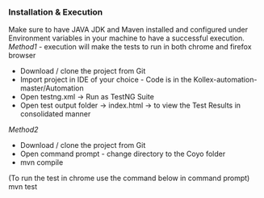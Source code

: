 ### Installation & Execution 
Make sure to have JAVA JDK and Maven installed and configured under Environment variables in your machine to have a successful execution.
*Method1* - execution will make the tests to run in both chrome and firefox browser
- Download / clone the project from Git 
- Import project in IDE of your choice - Code is in the Kollex-automation-master/Automation
- Open testng.xml -> Run as TestNG Suite 
- Open test output folder -> index.html -> to view the Test Results in consolidated manner

*Method2* 
- Download / clone the project from Git 
- Open command prompt - change directory to the Coyo folder
- mvn compile 

(To run the test in chrome use the command below in command prompt)
mvn test
